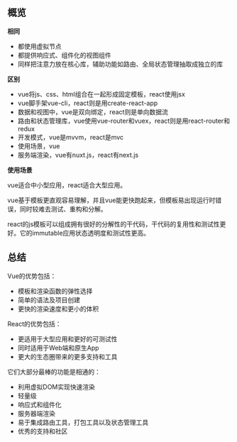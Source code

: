 
## 概览
**相同**
- 都使用虚拟节点
- 都提供响应式、组件化的视图组件
- 同样把注意力放在核心库，辅助功能如路由、全局状态管理抽取成独立的库

**区别**
- vue将js、css、html组合在一起形成固定模板，react使用jsx
- vue脚手架vue-cli，react则是用create-react-app
- 数据和视图中，vue是双向绑定，react则是单向数据流
- 路由和状态管理库，vue使用vue-router和vuex，react则是用react-router和redux
- 开发模式，vue是mvvm，react是mvc
- 使用场景，vue
- 服务端渲染，vue有nuxt.js，react有next.js

**使用场景**

vue适合中小型应用，react适合大型应用。

vue基于模板更直观容易理解，并且vue能更快跑起来，但模板易出现运行时错误，同时较难去测试、重构和分解。

react的js模板可以组成拥有很好的分解性的干代码，干代码的复用性和测试性更好。它的immutable应用状态透明度和测试性更高。

## 总结
Vue的优势包括：
- 模板和渲染函数的弹性选择
- 简单的语法及项目创建
- 更快的渲染速度和更小的体积

React的优势包括：
- 更适用于大型应用和更好的可测试性
- 同时适用于Web端和原生App
- 更大的生态圈带来的更多支持和工具

它们大部分最棒的功能是相通的：
- 利用虚拟DOM实现快速渲染
- 轻量级
- 响应式和组件化
- 服务器端渲染
- 易于集成路由工具，打包工具以及状态管理工具
- 优秀的支持和社区